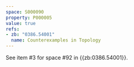```yaml
---
space: S000090
property: P000005
value: true
refs:
- zb: "0386.54001"
  name: Counterexamples in Topology
---
```


See item #3 for space #92 in {{zb:0386.54001}}.
